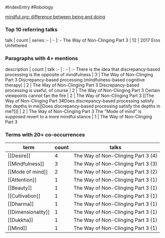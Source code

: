 #IndexEntry #Robology

[mindful.org: difference between being and doing](https://www.mindful.org/difference-between-being-and-doing)

### Top 10 referring talks
talk | count | series
:- | - |: -
<a data-href="The Way of Non-Clinging Part 3" class="internal-link">The Way of Non-Clinging Part 3</a> | 12 | <a data-href="2017 Eros Unfettered" class="internal-link">2017 Eros Unfettered</a>

### Paragraphs with 4+ mentions
description | count | talk
:- | : - | :-
<a aria-label-position="top" aria-label="The Way of Non-Clinging Part 3 > There is the idea that discrepancy-based processing is the opposite of mindfulness" data-href="The Way of Non-Clinging Part 3#There is the idea that discrepancy-based processing is the opposite of mindfulness" class="internal-link">There is the idea that discrepancy-based processing is the opposite of mindfulness</a> | 3 | <a data-href="The Way of Non-Clinging Part 3" class="internal-link">The Way of Non-Clinging Part 3</a>
<a aria-label-position="top" aria-label="The Way of Non-Clinging Part 3 > Discrepancy-based processing mindfulness-based cognitive therapy" data-href="The Way of Non-Clinging Part 3#Discrepancy-based processing mindfulness-based cognitive therapy" class="internal-link">Discrepancy-based processing (mindfulness-based cognitive therapy)</a> | 2 | <a data-href="The Way of Non-Clinging Part 3" class="internal-link">The Way of Non-Clinging Part 3</a>
<a aria-label-position="top" aria-label="The Way of Non-Clinging Part 3 > Discrepancy-based processing is useful of course" data-href="The Way of Non-Clinging Part 3#Discrepancy-based processing is useful of course" class="internal-link">Discrepancy-based processing is useful, of course</a> | 2 | <a data-href="The Way of Non-Clinging Part 3" class="internal-link">The Way of Non-Clinging Part 3</a>
<a aria-label-position="top" aria-label="The Way of Non-Clinging Part 3 > Certain viewpoints cannot fan the fire" data-href="The Way of Non-Clinging Part 3#Certain viewpoints cannot fan the fire" class="internal-link">Certain viewpoints cannot fan the fire</a> | 2 | <a data-href="The Way of Non-Clinging Part 3" class="internal-link">The Way of Non-Clinging Part 3</a>
[[The Way of Non-Clinging Part 3#Does discrepancy-based processing satisfy the depths in me]\|Does discrepancy-based processing satisfy the depths in me?]]] | 2 | <a data-href="The Way of Non-Clinging Part 3" class="internal-link">The Way of Non-Clinging Part 3</a>
<a aria-label-position="top" aria-label="The Way of Non-Clinging Part 3 > The Mode of mind is supposed revert to a more mindful stance" data-href="The Way of Non-Clinging Part 3#The Mode of mind is supposed revert to a more mindful stance" class="internal-link">The &quot;Mode of mind&quot; is supposed revert to a more mindful stance</a> | 1 | <a data-href="The Way of Non-Clinging Part 3" class="internal-link">The Way of Non-Clinging Part 3</a>

### Terms with 20+ co-occurrences
term | count | talks
-|-|-
[[Desire]] | 4 | <span class="counts"><a data-href="The Way of Non-Clinging Part 3" class="internal-link">The Way of Non-Clinging Part 3</a> (4)</span> 
[[Mindfulness]] | 3 | <span class="counts"><a data-href="The Way of Non-Clinging Part 3" class="internal-link">The Way of Non-Clinging Part 3</a> (3)</span> 
[[Mode of mind]] | 2 | <span class="counts"><a data-href="The Way of Non-Clinging Part 3" class="internal-link">The Way of Non-Clinging Part 3</a> (2)</span> 
[[Attention]] | 1 | <span class="counts"><a data-href="The Way of Non-Clinging Part 3" class="internal-link">The Way of Non-Clinging Part 3</a> (1)</span> 
[[Beauty]] | 1 | <span class="counts"><a data-href="The Way of Non-Clinging Part 3" class="internal-link">The Way of Non-Clinging Part 3</a> (1)</span> 
[[Cultivation]] | 1 | <span class="counts"><a data-href="The Way of Non-Clinging Part 3" class="internal-link">The Way of Non-Clinging Part 3</a> (1)</span> 
[[Dharma]] | 1 | <span class="counts"><a data-href="The Way of Non-Clinging Part 3" class="internal-link">The Way of Non-Clinging Part 3</a> (1)</span> 
[[Dimensionality]] | 1 | <span class="counts"><a data-href="The Way of Non-Clinging Part 3" class="internal-link">The Way of Non-Clinging Part 3</a> (1)</span> 
[[Dukkha]] | 1 | <span class="counts"><a data-href="The Way of Non-Clinging Part 3" class="internal-link">The Way of Non-Clinging Part 3</a> (1)</span> 
[[Mind]] | 1 | <span class="counts"><a data-href="The Way of Non-Clinging Part 3" class="internal-link">The Way of Non-Clinging Part 3</a> (1)</span> 

